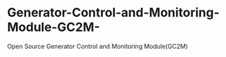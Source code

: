 # Generator-Control-and-Monitoring-Module-GC2M-
Open Source Generator Control and Monitoring Module(GC2M)
